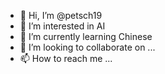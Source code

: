 - 👋 Hi, I’m @petsch19
- 👀 I’m interested in AI
- 🌱 I’m currently learning Chinese
- 💞️ I’m looking to collaborate on ...
- 📫 How to reach me ...

<!---
petsch19/petsch19 is a ✨ special ✨ repository because its `README.md` (this file) appears on your GitHub profile.
You can click the Preview link to take a look at your changes.
--->
